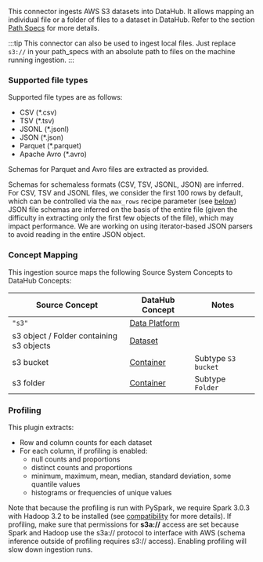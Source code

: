 This connector ingests AWS S3 datasets into DataHub. It allows mapping an individual file or a folder of files to a dataset in DataHub. 
Refer to the section [Path Specs](https://datahubproject.io/docs/generated/ingestion/sources/s3/#path-specs) for more details.

:::tip
This connector can also be used to ingest local files.
Just replace `s3://` in your path_specs with an absolute path to files on the machine running ingestion.
:::

### Supported file types
Supported file types are as follows:

- CSV (*.csv)
- TSV (*.tsv)
- JSONL (*.jsonl)
- JSON (*.json)
- Parquet (*.parquet)
- Apache Avro (*.avro)

Schemas for Parquet and Avro files are extracted as provided.

Schemas for schemaless formats (CSV, TSV, JSONL, JSON) are inferred. For CSV, TSV and JSONL files, we consider the first 100 rows by default, which can be controlled via the `max_rows` recipe parameter (see [below](#config-details))
JSON file schemas are inferred on the basis of the entire file (given the difficulty in extracting only the first few objects of the file), which may impact performance.
We are working on using iterator-based JSON parsers to avoid reading in the entire JSON object.

### Concept Mapping

This ingestion source maps the following Source System Concepts to DataHub Concepts:

| Source Concept                           | DataHub Concept                                                                            | Notes               |
| ---------------------------------------- |--------------------------------------------------------------------------------------------| ------------------- |
| `"s3"`                                   | [Data Platform](https://datahubproject.io/docs/generated/metamodel/entities/dataplatform/) |                     |
| s3 object / Folder containing s3 objects | [Dataset](https://datahubproject.io/docs/generated/metamodel/entities/dataset/)            |                     |
| s3 bucket                                | [Container](https://datahubproject.io/docs/generated/metamodel/entities/container/)        | Subtype `S3 bucket` |
| s3 folder                                | [Container](https://datahubproject.io/docs/generated/metamodel/entities/container/)        | Subtype `Folder`    |

### Profiling

This plugin extracts:
- Row and column counts for each dataset
- For each column, if profiling is enabled:
    - null counts and proportions
    - distinct counts and proportions
    - minimum, maximum, mean, median, standard deviation, some quantile values
    - histograms or frequencies of unique values

Note that because the profiling is run with PySpark, we require Spark 3.0.3 with Hadoop 3.2 to be installed (see [compatibility](#compatibility) for more details). If profiling, make sure that permissions for **s3a://** access are set because Spark and Hadoop use the s3a:// protocol to interface with AWS (schema inference outside of profiling requires s3:// access).
Enabling profiling will slow down ingestion runs.
